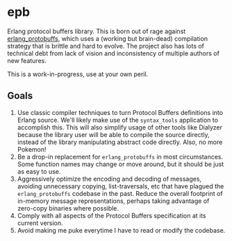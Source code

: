 # epb

Erlang protocol buffers library. This is born out of rage against
[erlang_protobuffs](/basho/erlang_protobuffs), which uses a (working
but brain-dead) compilation strategy that is brittle and hard to
evolve. The project also has lots of technical debt from lack of
vision and inconsistency of multiple authors of new features.

This is a work-in-progress, use at your own peril.

## Goals

1. Use classic compiler techniques to turn Protocol Buffers
   definitions into Erlang source. We'll likely make use of the
   `syntax_tools` application to accomplish this. This will also
   simplify usage of other tools like Dialyzer because the library
   user will be able to compile the source directly, instead of the
   library manipulating abstract code directly. Also, no more Pokemon!
2. Be a drop-in replacement for `erlang_protobuffs` in most
   circumstances. Some function names may change or move around, but
   it should be just as easy to use.
3. Aggressively optimize the encoding and decoding of messages,
   avoiding unnecessary copying, list-traversals, etc that have
   plagued the `erlang_protobuffs` codebase in the past. Reduce the
   overall footprint of in-memory message representations, perhaps
   taking advantage of zero-copy binaries where possible.
4. Comply with all aspects of the Protocol Buffers specification at
   its current version.
5. Avoid making me puke everytime I have to read or modify the
   codebase.
